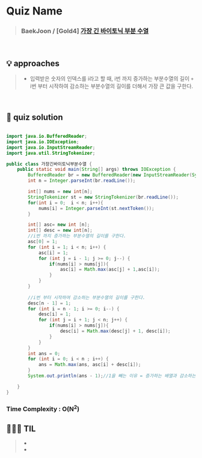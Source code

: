 # Quiz Name
> ### BaekJoon / [Gold4] <a href = "https://www.acmicpc.net/problem/11054"> 가장 긴 바이토닉 부분 수열 </a>

<br>

## 💡 approaches
>  - 입력받은 숫자의 인덱스를 i라고 할 때, i번 까지 증가하는 부분수열의 길이 `+` i번 부터 시작하여 감소하는 부분수열의 길이를 더해서 가장 큰 값을 구한다.

<br>

## 🔑 quiz solution

```java

import java.io.BufferedReader;
import java.io.IOException;
import java.io.InputStreamReader;
import java.util.StringTokenizer;

public class 가장긴바이토닉부분수열 {
    public static void main(String[] args) throws IOException {
        BufferedReader br = new BufferedReader(new InputStreamReader(System.in));
        int n = Integer.parseInt(br.readLine());

        int[] nums = new int[n];
        StringTokenizer st = new StringTokenizer(br.readLine());
        for(int i = 0;  i < n; i++){
            nums[i] = Integer.parseInt(st.nextToken());
        }

        int[] asc= new int [n];
        int[] desc = new int[n];
        //i번 까지 증가하는 부분수열의 길이를 구한다.
        asc[0] = 1;
        for (int i = 1; i < n; i++) {
            asc[i] = 1;
            for (int j = i - 1; j >= 0; j--) {
                if(nums[i] > nums[j]){
                    asc[i] = Math.max(asc[j] + 1,asc[i]);
                }
            }
        }
        
        //i번 부터 시작하여 감소하는 부분수열의 길이를 구한다. 
        desc[n - 1] = 1;
        for (int i = n - 1; i >= 0; i--) {
            desc[i] = 1;
            for (int j = i + 1; j < n; j++) {
                if(nums[i] > nums[j]){
                    desc[i] = Math.max(desc[j] + 1, desc[i]);
                }
            }
        }
        int ans = 0;
        for (int i = 0; i < n ; i++) {
            ans = Math.max(ans, asc[i] + desc[i]);
        }
        System.out.println(ans - 1);//1을 빼는 이유 = 증가하는 배열과 감소하는 배열의 길이를 더하면 기준이 되는 i번째의 숫자가 중복되기 때문. 

    }
}

```
### Time Complexity : O(N<sup>2</sup>)
## 👩🏻‍🏫 TIL
>  -
>  -
